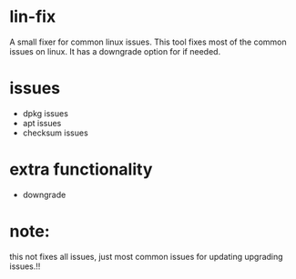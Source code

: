 # lin-fix
A small fixer for common linux issues. 
This tool fixes most of the common issues on linux. 
It has a downgrade option for if needed. 

# issues 
* dpkg issues
* apt issues
* checksum issues 
 
# extra functionality
* downgrade 

# note: 
this not fixes all issues, just most common issues for updating upgrading issues.!!


